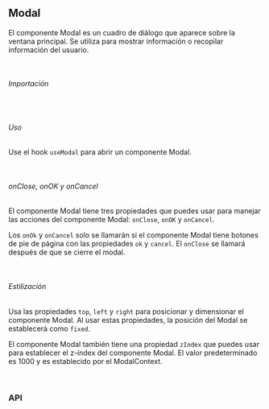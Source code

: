 ## Modal

El componente Modal es un cuadro de diálogo que aparece sobre la ventana principal. Se utiliza para mostrar información o recopilar información del usuario.

<div><LeSourceButton url="https://github.com/hiimlex/leux/tree/main/src/components/Modal"></LeSourceButton></div>

<br />

###### Importación

<div>
<ModalImportPreview>
</ModalImportPreview>
</div>

<br />

###### Uso

Use el hook `useModal` para abrir un componente Modal.

<div>
<ModalUsagePreview>
</ModalUsagePreview>
<div>

<br />

###### onClose, onOK y onCancel

El componente Modal tiene tres propiedades que puedes usar para manejar las acciones del componente Modal: `onClose`, `onOK` y `onCancel`.

Los `onOk` y `onCancel` solo se llamarán si el componente Modal tiene botones de pie de página con las propiedades `ok` y `cancel`. El `onClose` se llamará después de que se cierre el modal.

<br />

###### Estilización

Usa las propiedades `top`, `left` y `right` para posicionar y dimensionar el componente Modal. Al usar estas propiedades, la posición del Modal se establecerá como `fixed`.

<div>
<ModalPositionPreview>
</ModalPositionPreview>
</div>

El componente Modal también tiene una propiedad `zIndex` que puedes usar para establecer el z-index del componente Modal. El valor predeterminado es 1000 y es establecido por el ModalContext.

<br />

### API

<div>
<ModalApiTable>
</ModalApiTable>
</div>

<br />
